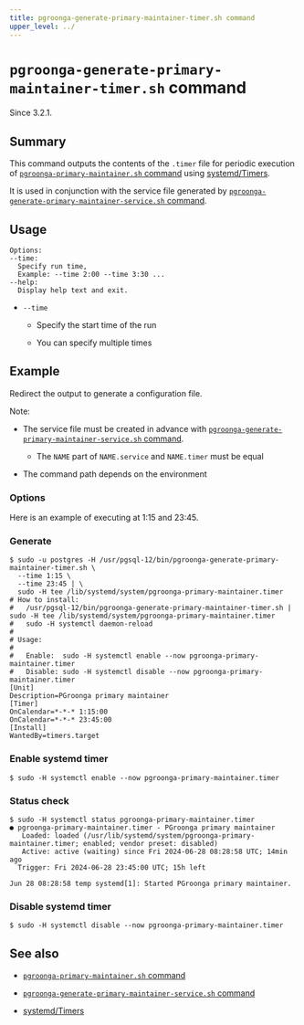 ```yaml
---
title: pgroonga-generate-primary-maintainer-timer.sh command
upper_level: ../
---
```


# `pgroonga-generate-primary-maintainer-timer.sh` command

Since 3.2.1.

## Summary

This command outputs the contents of the `.timer` file for periodic execution of
[`pgroonga-primary-maintainer.sh` command][primary-maintainer] using [systemd/Timers][systemd-timers].

It is used in conjunction with the service file generated by
[`pgroonga-generate-primary-maintainer-service.sh` command][generate-primary-maintainer-service].

## Usage

```
Options:
--time:
  Specify run time,
  Example: --time 2:00 --time 3:30 ...
--help:
  Display help text and exit.
```

* `--time`

  * Specify the start time of the run

  * You can specify multiple times

## Example

Redirect the output to generate a configuration file.

Note:

* The service file must be created in advance with [`pgroonga-generate-primary-maintainer-service.sh` command][generate-primary-maintainer-service].

  * The `NAME` part of `NAME.service` and `NAME.timer` must be equal

* The command path depends on the environment

### Options

Here is an example of executing at 1:15 and 23:45.

### Generate

```console
$ sudo -u postgres -H /usr/pgsql-12/bin/pgroonga-generate-primary-maintainer-timer.sh \
  --time 1:15 \
  --time 23:45 | \
  sudo -H tee /lib/systemd/system/pgroonga-primary-maintainer.timer
# How to install:
#   /usr/pgsql-12/bin/pgroonga-generate-primary-maintainer-timer.sh | sudo -H tee /lib/systemd/system/pgroonga-primary-maintainer.timer
#   sudo -H systemctl daemon-reload
#
# Usage:
#
#   Enable:  sudo -H systemctl enable --now pgroonga-primary-maintainer.timer
#   Disable: sudo -H systemctl disable --now pgroonga-primary-maintainer.timer
[Unit]
Description=PGroonga primary maintainer
[Timer]
OnCalendar=*-*-* 1:15:00
OnCalendar=*-*-* 23:45:00
[Install]
WantedBy=timers.target
```

### Enable systemd timer

```console
$ sudo -H systemctl enable --now pgroonga-primary-maintainer.timer
```

### Status check

```console
$ sudo -H systemctl status pgroonga-primary-maintainer.timer
● pgroonga-primary-maintainer.timer - PGroonga primary maintainer
   Loaded: loaded (/usr/lib/systemd/system/pgroonga-primary-maintainer.timer; enabled; vendor preset: disabled)
   Active: active (waiting) since Fri 2024-06-28 08:28:58 UTC; 14min ago
  Trigger: Fri 2024-06-28 23:45:00 UTC; 15h left

Jun 28 08:28:58 temp systemd[1]: Started PGroonga primary maintainer.
```

### Disable systemd timer

```console
$ sudo -H systemctl disable --now pgroonga-primary-maintainer.timer
```

## See also

  * [`pgroonga-primary-maintainer.sh` command][primary-maintainer]

  * [`pgroonga-generate-primary-maintainer-service.sh` command][generate-primary-maintainer-service]

  * [systemd/Timers][systemd-timers]

[primary-maintainer]:pgroonga-primary-maintainer.html

[generate-primary-maintainer-service]:pgroonga-generate-primary-maintainer-service.html

[systemd-timers]:https://wiki.archlinux.org/title/systemd/Timers

[systemd-on-failure]:https://wiki.archlinux.org/title/systemd#Notifying_about_failed_services
